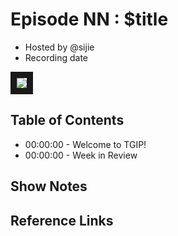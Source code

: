 # Episode NN : $title

- Hosted by @sijie
- Recording date

<!--- Thumbnailed embed of the video, av76210979 is the video id from the Bilibili url --->
<!--- Image url is the link to the episode image --->

<a href="https://www.bilibili.com/video/av76210979" target="_blank"><img src="https://streamnative.io/images/meetup/pulsar-meetup-shanghai-11-16.png" border="10" /></a>

## Table of Contents

- 00:00:00 - Welcome to TGIP!
- 00:00:00 - Week in Review

## Show Notes


## Reference Links


